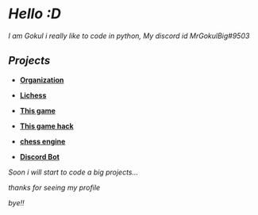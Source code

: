 # *Hello :D*
*I am Gokul i really like to code in python, My discord id MrGokulBig#9503*
## *Projects*
- **[Organization](https://github.com/PYTH0N-B0T)**
 
- **[Lichess](https://lichess.org/Enticingseal)**

- **[This game](https://github.com/TG-KRISH/Snake-game)**

- **[This game hack](https://github.com/TG-KRISH/Free-fire-diamonds)**

- **[chess engine](https://github.com/TG-KRISH/Chess-Engine)**

- **[Discord Bot](https://github.com/TG-KRISH/Discord.py)**
  


*Soon i will start to code a big projects...*

*thanks for seeing my profile* 

*bye!!*
